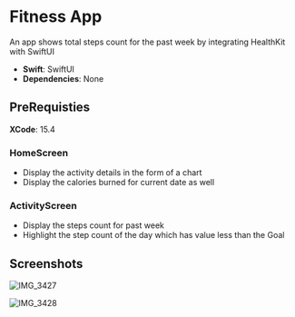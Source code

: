 # Fitness App
An app shows total steps count for the past week by integrating HealthKit with SwiftUI

- **Swift**: SwiftUI
- **Dependencies**: None

## PreRequisties
**XCode**: 15.4

### HomeScreen

- Display the activity details in the form of a chart
- Display the calories burned for current date as well

### ActivityScreen

- Display the steps count for past week
- Highlight the step count of the day which has value less than the Goal


## Screenshots


![IMG_3427](https://github.com/user-attachments/assets/f71e2b90-4175-4e07-bcf4-864f9a7f8db9)


![IMG_3428](https://github.com/user-attachments/assets/ab0958ad-6928-4ebb-9fab-e687c4028309)
